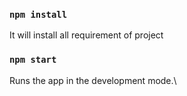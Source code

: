 ### `npm install`

It will install all requirement of project 

### `npm start`

Runs the app in the development mode.\
